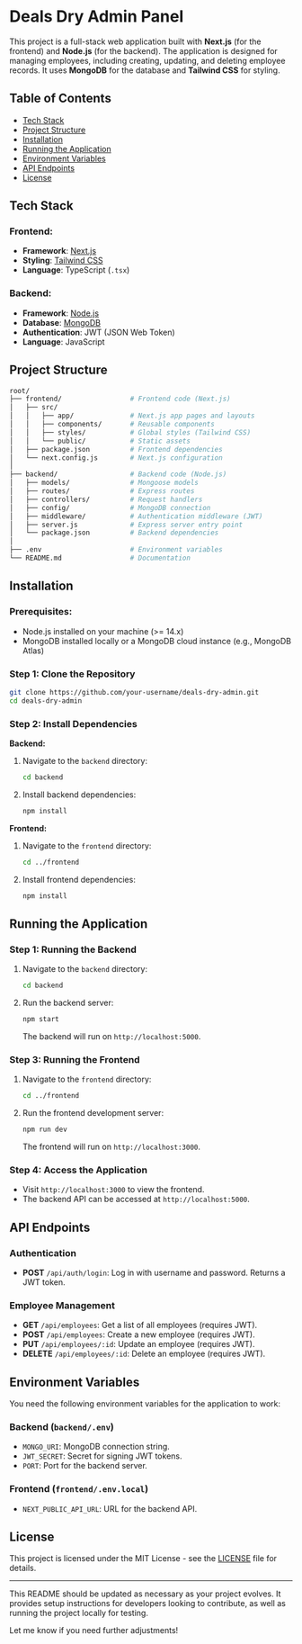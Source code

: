 # Deals Dry Admin Panel

This project is a full-stack web application built with **Next.js** (for the frontend) and **Node.js** (for the backend). The application is designed for managing employees, including creating, updating, and deleting employee records. It uses **MongoDB** for the database and **Tailwind CSS** for styling.

## Table of Contents
- [Tech Stack](#tech-stack)
- [Project Structure](#project-structure)
- [Installation](#installation)
- [Running the Application](#running-the-application)
- [Environment Variables](#environment-variables)
- [API Endpoints](#api-endpoints)
- [License](#license)

## Tech Stack

### Frontend:
- **Framework**: [Next.js](https://nextjs.org/)
- **Styling**: [Tailwind CSS](https://tailwindcss.com/)
- **Language**: TypeScript (`.tsx`)

### Backend:
- **Framework**: [Node.js](https://nodejs.org/)
- **Database**: [MongoDB](https://www.mongodb.com/)
- **Authentication**: JWT (JSON Web Token)
- **Language**: JavaScript

## Project Structure

```bash
root/
├── frontend/                 # Frontend code (Next.js)
│   ├── src/
│   │   ├── app/              # Next.js app pages and layouts
│   │   ├── components/       # Reusable components
│   │   ├── styles/           # Global styles (Tailwind CSS)
│   │   └── public/           # Static assets
│   ├── package.json          # Frontend dependencies
│   └── next.config.js        # Next.js configuration
│
├── backend/                  # Backend code (Node.js)
│   ├── models/               # Mongoose models
│   ├── routes/               # Express routes
│   ├── controllers/          # Request handlers
│   ├── config/               # MongoDB connection
│   ├── middleware/           # Authentication middleware (JWT)
│   ├── server.js             # Express server entry point
│   └── package.json          # Backend dependencies
│
├── .env                      # Environment variables
└── README.md                 # Documentation
```

## Installation

### Prerequisites:
- Node.js installed on your machine (>= 14.x)
- MongoDB installed locally or a MongoDB cloud instance (e.g., MongoDB Atlas)

### Step 1: Clone the Repository

```bash
git clone https://github.com/your-username/deals-dry-admin.git
cd deals-dry-admin
```

### Step 2: Install Dependencies

**Backend:**
1. Navigate to the `backend` directory:
   ```bash
   cd backend
   ```
2. Install backend dependencies:
   ```bash
   npm install
   ```

**Frontend:**
1. Navigate to the `frontend` directory:
   ```bash
   cd ../frontend
   ```
2. Install frontend dependencies:
   ```bash
   npm install
   ```

## Running the Application

### Step 1: Running the Backend

1. Navigate to the `backend` directory:
   ```bash
   cd backend
   ```
2. Run the backend server:
   ```bash
   npm start
   ```
   The backend will run on `http://localhost:5000`.

### Step 3: Running the Frontend

1. Navigate to the `frontend` directory:
   ```bash
   cd ../frontend
   ```
2. Run the frontend development server:
   ```bash
   npm run dev
   ```
   The frontend will run on `http://localhost:3000`.

### Step 4: Access the Application
- Visit `http://localhost:3000` to view the frontend.
- The backend API can be accessed at `http://localhost:5000`.

## API Endpoints

### Authentication
- **POST** `/api/auth/login`: Log in with username and password. Returns a JWT token.

### Employee Management
- **GET** `/api/employees`: Get a list of all employees (requires JWT).
- **POST** `/api/employees`: Create a new employee (requires JWT).
- **PUT** `/api/employees/:id`: Update an employee (requires JWT).
- **DELETE** `/api/employees/:id`: Delete an employee (requires JWT).

## Environment Variables

You need the following environment variables for the application to work:

### Backend (`backend/.env`)
- `MONGO_URI`: MongoDB connection string.
- `JWT_SECRET`: Secret for signing JWT tokens.
- `PORT`: Port for the backend server.

### Frontend (`frontend/.env.local`)
- `NEXT_PUBLIC_API_URL`: URL for the backend API.

## License

This project is licensed under the MIT License - see the [LICENSE](LICENSE) file for details.

---

This README should be updated as necessary as your project evolves. It provides setup instructions for developers looking to contribute, as well as running the project locally for testing.

Let me know if you need further adjustments!
